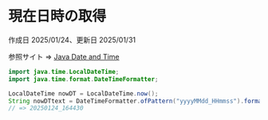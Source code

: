 # 現在日時の取得

作成日 2025/01/24、更新日 2025/01/31

参照サイト => [Java Date and Time](https://www.w3schools.com/java/java_date.asp)

```java
import java.time.LocalDateTime;
import java.time.format.DateTimeFormatter;

LocalDateTime nowDT = LocalDateTime.now();
String nowDTtext = DateTimeFormatter.ofPattern("yyyyMMdd_HHmmss").format(nowDT);
// => 20250124_164430
```
